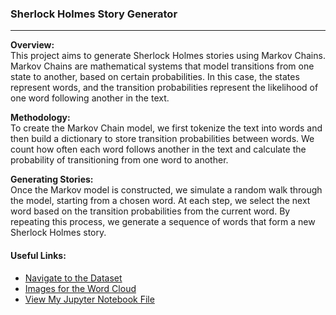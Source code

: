 ### Sherlock Holmes Story Generator
---

**Overview:**  
This project aims to generate Sherlock Holmes stories using Markov Chains. Markov Chains are mathematical systems that model transitions from one state to another, based on certain probabilities. In this case, the states represent words, and the transition probabilities represent the likelihood of one word following another in the text.

**Methodology:**  
To create the Markov Chain model, we first tokenize the text into words and then build a dictionary to store transition probabilities between words. We count how often each word follows another in the text and calculate the probability of transitioning from one word to another.

**Generating Stories:**  
Once the Markov model is constructed, we simulate a random walk through the model, starting from a chosen word. At each step, we select the next word based on the transition probabilities from the current word. By repeating this process, we generate a sequence of words that form a new Sherlock Holmes story.

#### Useful Links:
- [Navigate to the Dataset](./Dataset)
- [Images for the Word Cloud](./Sherlock%20Holmes%20Silhouette)
- [View My Jupyter Notebook File](./Sherlock%20Holmes%20Stories.ipynb)
